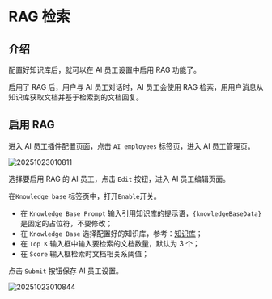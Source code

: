 # RAG 检索

## 介绍

配置好知识库后，就可以在 AI 员工设置中启用 RAG 功能了。

启用了 RAG 后，用户与 AI 员工对话时，AI 员工会使用 RAG 检索，用用户消息从知识库获取文档并基于检索到的文档回复。

## 启用 RAG

进入 AI 员工插件配置页面，点击 `AI employees` 标签页，进入 AI 员工管理页。

![20251023010811](https://static-docs.nocobase.com/20251023010811.png)

选择要启用 RAG 的 AI 员工，点击 `Edit` 按钮，进入 AI 员工编辑页面。

在`Knowledge base` 标签页中，打开`Enable`开关。

- 在 `Knowledge Base Prompt` 输入引用知识库的提示语，`{knowledgeBaseData}` 是固定的占位符，不要修改；
- 在 `Knowledge Base` 选择配置好的知识库，参考：[知识库](/ai-knowledge-base/knowledge-base)；
- 在 `Top K` 输入框中输入要检索的文档数量，默认为 3 个；
- 在 `Score` 输入框检索时文档相关系阈值；

点击 `Submit` 按钮保存 AI 员工设置。

![20251023010844](https://static-docs.nocobase.com/20251023010844.png)
